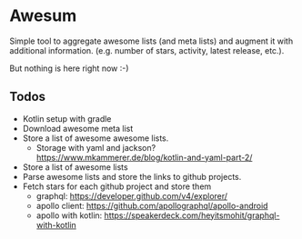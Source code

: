 # Awesum

Simple tool to aggregate awesome lists (and meta lists) and augment 
it with additional information. (e.g. number of stars, activity, latest release, etc.).

But nothing is here right now :-)


## Todos

* Kotlin setup with gradle
* Download awesome meta list
* Store a list of awesome awesome lists.
    * Storage with yaml and jackson? https://www.mkammerer.de/blog/kotlin-and-yaml-part-2/
* Store a list of awesome lists
* Parse awesome lists and store the links to github projects.
* Fetch stars for each github project and store them
    * graphql: https://developer.github.com/v4/explorer/
    * apollo client: https://github.com/apollographql/apollo-android
    * apollo with kotlin: https://speakerdeck.com/heyitsmohit/graphql-with-kotlin

